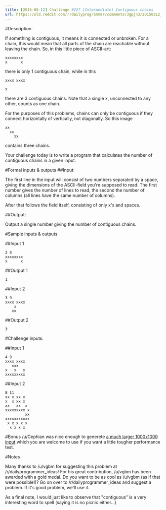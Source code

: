 ```yaml
---
title: [2015-08-12] Challenge #227 [Intermediate] Contiguous chains
url: https://old.reddit.com/r/dailyprogrammer/comments/3gpjn3/20150812_challenge_227_intermediate_contiguous/
---
```


#Description:

If something is contiguous, it means it is connected or unbroken. For a chain, this would mean that all parts of the chain are reachable without leaving the chain. So, in this little piece of ASCII-art:    
    
    xxxxxxxx  
    x      x

there is only 1 contiguous chain, while in this
    
    xxxx xxxx 
    
    x
there are 3 contiguous chains. Note that a single x, unconnected to any other, counts as one chain. 

For the purposes of this problems, chains can only be contiguous if they connect horizontally of vertically, not diagonally. So this image
    
    xx
      xx
        xx    

contains three chains.

Your challenge today is to write a program that calculates the number of contiguous chains in a given input.  

#Formal inputs &amp; outputs
##Input:

The first line in the input will consist of two numbers separated by a space, giving the dimensions of the ASCII-field you're supposed to read. The first number gives the number of lines to read, the second the number of columns (all lines have the same number of columns).

After that follows the field itself, consisting of only x's and spaces. 

##Output:

Output a single number giving the number of contiguous chains. 

#Sample inputs &amp; outputs

##Input 1

    2 8
    xxxxxxxx
    x      x

##Output 1

    1

##Input 2

    3 9
    xxxx xxxx
        x    
       xx    

##Output 2

    3

#Challenge inputs:

##Input 1

    4 9
    xxxx xxxx
       xxx   
    x   x   x
    xxxxxxxxx

##Input 2

    8 11
    xx x xx x  
    x  x xx x  
    xx   xx  x 
    xxxxxxxxx x
             xx
    xxxxxxxxxxx
     x x x x x 
      x x x x  

#Bonus
/u/Cephian was nice enough to generete [a much larger 1000x1000 input](https://gist.githubusercontent.com/Cephian/f1c2869bd67d40c88042/raw/63871d115bc7bf887eac5434b5c6c5494f83ba2e/10.txt) which you are welcome to use if you want a little tougher performance test. 

#Notes

Many thanks to /u/vgbm for suggesting this problem at /r/dailyprogrammer_ideas! For his great contribution, /u/vgbm has been awarded with a gold medal. Do you want to be as cool as /u/vgbm (as if that were possible!)? Go on over to /r/dailyprogrammer_ideas and suggest a problem. If it's good problem, we'll use it. 

As a final note, I would just like to observe that "contiguous" is a very interesting word to spell (saying it is no picnic either...)

